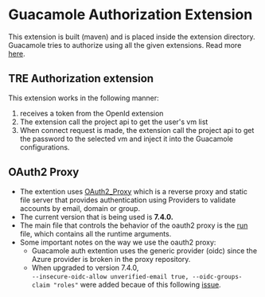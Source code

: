 # Guacamole Authorization Extension

This extension is built (maven) and is placed inside the extension directory.
Guacamole tries to authorize using all the given extensions.
Read more [here](https://guacamole.apache.org/doc/gug/guacamole-ext.html).

## TRE Authorization extension

This extension works in the following manner:

1. receives a token from the OpenId extension
2. The extension call the project api to get the user's vm list
3. When connect request is made, the extension call the project api to get the password to the selected vm and inject it into the Guacamole configurations.

## OAuth2 Proxy
- The extention uses [OAuth2_Proxy](https://github.com/oauth2-proxy/oauth2-proxy) which is a reverse proxy and static file server that provides authentication using Providers to validate accounts by email, domain or group.
- The current version that is being used is **7.4.0.**
- The main file that controls the behavior of the oauth2 proxy is the [run](/workspaces/AzureTRE/templates/workspace_services/guacamole/guacamole-server/docker/services/oauth/run) file, which contains all the runtime arguments.
- Some important notes on the way we use the oauth2 proxy:
  - Guacamole auth extention uses the generic provider (oidc) since the Azure provider is broken in the proxy repository.
  - When upgraded to version 7.4.0, \
  `--insecure-oidc-allow unverified-email true,
   --oidc-groups-claim "roles"` were added becaue of this following [issue](https://github.com/oauth2-proxy/oauth2-proxy/issues/1680).
